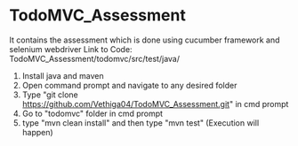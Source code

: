 # TodoMVC_Assessment
It contains the assessment which is done using cucumber framework and selenium webdriver
Link to Code: TodoMVC_Assessment/todomvc/src/test/java/

1. Install java and maven
2. Open command prompt and navigate to any desired folder
3. Type "git clone https://github.com/Vethiga04/TodoMVC_Assessment.git" in cmd prompt
4. Go to "todomvc" folder in cmd prompt
5. type "mvn clean install" and then type "mvn test" (Execution will happen)

